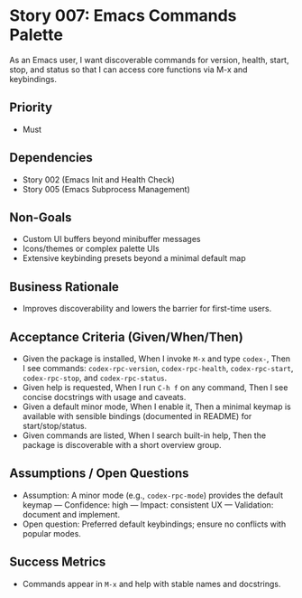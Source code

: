 # Story 007: Emacs Commands Palette

As an Emacs user, I want discoverable commands for version, health, start, stop, and status so that I can access core functions via M-x and keybindings.

## Priority
- Must

## Dependencies
- Story 002 (Emacs Init and Health Check)
- Story 005 (Emacs Subprocess Management)

## Non-Goals
- Custom UI buffers beyond minibuffer messages
- Icons/themes or complex palette UIs
- Extensive keybinding presets beyond a minimal default map

## Business Rationale
- Improves discoverability and lowers the barrier for first-time users.

## Acceptance Criteria (Given/When/Then)
- Given the package is installed, When I invoke `M-x` and type `codex-`, Then I see commands: `codex-rpc-version`, `codex-rpc-health`, `codex-rpc-start`, `codex-rpc-stop`, and `codex-rpc-status`.
- Given help is requested, When I run `C-h f` on any command, Then I see concise docstrings with usage and caveats.
- Given a default minor mode, When I enable it, Then a minimal keymap is available with sensible bindings (documented in README) for start/stop/status.
- Given commands are listed, When I search built-in help, Then the package is discoverable with a short overview group.

## Assumptions / Open Questions
- Assumption: A minor mode (e.g., `codex-rpc-mode`) provides the default keymap — Confidence: high — Impact: consistent UX — Validation: document and implement.
- Open question: Preferred default keybindings; ensure no conflicts with popular modes.

## Success Metrics
- Commands appear in `M-x` and help with stable names and docstrings.

